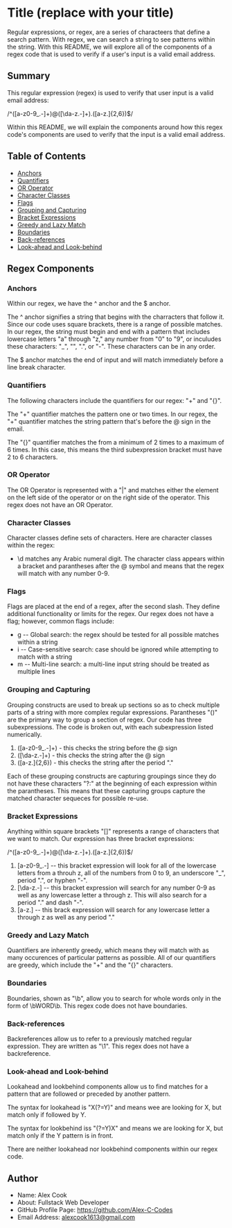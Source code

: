 # Title (replace with your title)

Regular expressions, or regex, are a series of characteers that define a search pattern. With regex, we can search a string to see patterns within the string. With this README, we will explore all of the components of a regex code that is used to verify if a user's input is a valid email address.

## Summary

This regular expression (regex) is used to verify that user input is a valid email address:

/^([a-z0-9_\.-]+)@([\da-z\.-]+)\.([a-z\.]{2,6})$/

Within this README, we will explain the components around how this regex code's components are used to verify that the input is a valid email address.

## Table of Contents

- [Anchors](#anchors)
- [Quantifiers](#quantifiers)
- [OR Operator](#or-operator)
- [Character Classes](#character-classes)
- [Flags](#flags)
- [Grouping and Capturing](#grouping-and-capturing)
- [Bracket Expressions](#bracket-expressions)
- [Greedy and Lazy Match](#greedy-and-lazy-match)
- [Boundaries](#boundaries)
- [Back-references](#back-references)
- [Look-ahead and Look-behind](#look-ahead-and-look-behind)

## Regex Components

### Anchors

Within our regex, we have the ^ anchor and the $ anchor. 

The ^ anchor signifies a string that begins with the charracters that follow it. Since our code uses square brackets, there is a range of possible matches. In our regex, the string must begin and end with a pattern that includes lowercase letters "a" through "z," any number from "0" to "9", or inculudes these characters: "_", "\", ".", or "-". These characters can be in any order.

The $ anchor matches the end of input and will match immediately before a line break character.

### Quantifiers

The following characters include the quantifiers for our regex: "+" and "{}".

The "+" quantifier matches the pattern one or two times. In our regex, the "+" quantifier matches the string pattern that's before the @ sign in the email.

The "{}" quantifier matches the from a minimum of 2 times to a maximum of 6 times. In this case, this means the third subexpression bracket must have 2 to 6 characters.

### OR Operator

The OR Operator is represented with a "|" and matches either the element on the left side of the operator or on the right side of the operator. This regex does not have an OR Operator.

### Character Classes

Character classes define sets of characters. Here are character classes within the regex:
- \d matches any Arabic numeral digit. The character class appears within a bracket and parantheses after the @ symbol and means that the regex will match with any number 0-9.

### Flags

Flags are placed at the end of a regex, after the second slash. They define additional functionality or limits for the regex. Our regex does not have a flag; however, common flags include:
- g -- Global search: the regex should be tested for all possible matches within a string
- i -- Case-sensitive search: case should be ignored while attempting to match with a string
- m -- Multi-line search: a multi-line input string should be treated as multiple lines

### Grouping and Capturing

Grouping constructs are used to break up sections so as to check multiple parts of a string with more complex regular expressions. Parantheses "()" are the primary way to group a section of regex. Our code has three subexpressions. The code is broken out, with each subexpression listed numerically.

1. ([a-z0-9_\.-]+) - this checks the string before the @ sign
2. ([\da-z\.-]+) - this checks the string after the @ sign
3. ([a-z\.]{2,6}) - this checks the string after the period "."

Each of these grouping constructs are capturing groupings since they do not have these characters "?:" at the beginning of each expression within the parantheses. This means that these capturing groups capture the matched character sequeces for possible re-use.

### Bracket Expressions

Anything within square brackets "[]" represents a range of characters that we want to match. Our expression has three bracket expressions:

/^([a-z0-9_\.-]+)@([\da-z\.-]+)\.([a-z\.]{2,6})$/

1. [a-z0-9_\.-] -- this bracket expression will look for all of the lowercase letters from a throuh z, all of the numbers from 0 to 9, an underscore "_", period ".", or hyphen "-".
2. [\da-z\.-] -- this bracket expression will search for any number 0-9 as well as any lowercase letter a through z. This will also search for a period "." and dash "-".
3. [a-z\.] -- this brack expression will search for any lowercase letter a through z as well as any period "."

### Greedy and Lazy Match

Quantifiers are inherently greedy, which means they will match with as many occurences of particular patterns as possible. All of our quantifiers are greedy, which include the "+" and the "{}" characters.

### Boundaries

Boundaries, shown as "\b", allow you to search for whole words only in the form of \bWORD\b. This regex code does not have boundaries.

### Back-references

Backreferences allow us to refer to a previously matched regular expression. They are written as "\1". This regex does not have a backreference.

### Look-ahead and Look-behind

Lookahead and lookbehind components allow us to find matches for a pattern that are followed or preceded by another pattern. 

The syntax for lookahead is "X(?=Y)" and means wee are looking for X, but match only if followed by Y.

The syntax for lookbehind iss "(?=Y)X" and means we are looking for X, but match only if the Y pattern is in front.

There are neither lookahead nor lookbehind components within our regex code.

## Author
- Name: Alex Cook
- About: Fullstack Web Developer
- GitHub Profile Page: https://github.com/Alex-C-Codes
- Email Address: alexcook1613@gmail.com